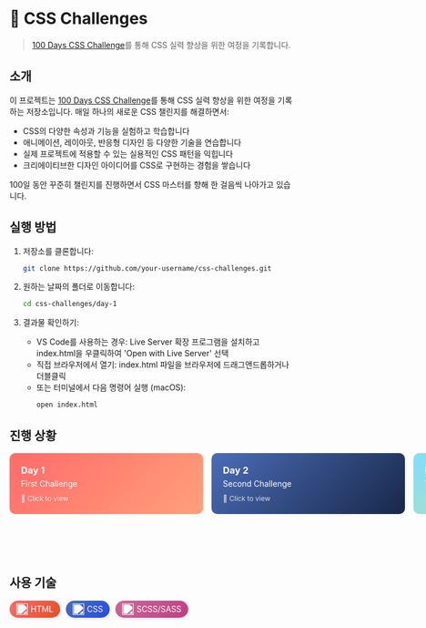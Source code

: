 # 🎨 CSS Challenges

> [100 Days CSS Challenge](https://100dayscss.com)를 통해 CSS 실력 향상을 위한 여정을 기록합니다.

## 소개

이 프로젝트는 [100 Days CSS Challenge](https://100dayscss.com)를 통해 CSS 실력 향상을 위한 여정을 기록하는 저장소입니다. 매일 하나의 새로운 CSS 챌린지를 해결하면서:

- CSS의 다양한 속성과 기능을 실험하고 학습합니다
- 애니메이션, 레이아웃, 반응형 디자인 등 다양한 기술을 연습합니다
- 실제 프로젝트에 적용할 수 있는 실용적인 CSS 패턴을 익힙니다
- 크리에이티브한 디자인 아이디어를 CSS로 구현하는 경험을 쌓습니다

100일 동안 꾸준히 챌린지를 진행하면서 CSS 마스터를 향해 한 걸음씩 나아가고 있습니다.

## 실행 방법

1. 저장소를 클론합니다:

   ```bash
   git clone https://github.com/your-username/css-challenges.git
   ```

2. 원하는 날짜의 폴더로 이동합니다:

   ```bash
   cd css-challenges/day-1
   ```

3. 결과물 확인하기:
   - VS Code를 사용하는 경우: Live Server 확장 프로그램을 설치하고 index.html을 우클릭하여 'Open with Live Server' 선택
   - 직접 브라우저에서 열기: index.html 파일을 브라우저에 드래그앤드롭하거나 더블클릭
   - 또는 터미널에서 다음 명령어 실행 (macOS):
     ```bash
     open index.html
     ```

## 진행 상황

<div style="display: flex; gap: 15px;">
  <a href="https://codepen.io/why-ru-plum/pen/KwKeZez" style="text-decoration: none;">
    <div style="background: linear-gradient(135deg, #FF6B6B, #FFA07A); padding: 20px; border-radius: 10px; color: white; transition: transform 0.2s; width: 300px;">
      <h3 style="margin: 0;">Day 1</h3>
      <p style="margin: 5px 0 0 0;">First Challenge</p>
      <div style="margin-top: 10px; font-size: 12px; opacity: 0.8;">🎨 Click to view</div>
    </div>
  </a>

  <a href="https://codepen.io/why-ru-plum/pen/JojmgLG" style="text-decoration: none;">
    <div style="background: linear-gradient(135deg, #4B6CB7, #182848); padding: 20px; border-radius: 10px; color: white; transition: transform 0.2s; width: 300px;">
      <h3 style="margin: 0;">Day 2</h3>
      <p style="margin: 5px 0 0 0;">Second Challenge</p>
      <div style="margin-top: 10px; font-size: 12px; opacity: 0.8;">🎨 Click to view</div>
    </div>
  </a>

  <a href="https://codepen.io/why-ru-plum/pen/OPJBKQQ?editors=1100" style="text-decoration: none;">
    <div style="background: linear-gradient(135deg, #7ddffc, #f0de75); padding: 20px; border-radius: 10px; color: white; transition: transform 0.2s; width: 300px;">
      <h3 style="margin: 0;">Day 3</h3>
      <p style="margin: 5px 0 0 0;">Third Challenge</p>
      <div style="margin-top: 10px; font-size: 12px; opacity: 0.8;">🎨 Click to view</div>
    </div>
  </a>

  <a href="https://codepen.io/why-ru-plum/pen/emYQXbr?editors=1100" style="text-decoration: none;">
    <div style="background: linear-gradient(135deg, #6441A5, #2a0845); padding: 20px; border-radius: 10px; color: white; transition: transform 0.2s; width: 300px;">
      <h3 style="margin: 0;">Day 4</h3>
      <p style="margin: 5px 0 0 0;">Fourth Challenge</p>
      <div style="margin-top: 10px; font-size: 12px; opacity: 0.8;">🎨 Click to view</div>
    </div>
  </a>

  <div style="background: linear-gradient(135deg, #E0E0E0, #BDBDBD); padding: 20px; border-radius: 10px; color: #666; width: 300px;">
    <h3 style="margin: 0;">Coming Soon</h3>
    <p style="margin: 5px 0 0 0;">More challenges ahead!</p>
    <div style="margin-top: 10px; font-size: 12px; opacity: 0.8;">⏳ Stay tuned</div>
  </div>
</div>

## 사용 기술

<div style="display: flex; gap: 10px; flex-wrap: wrap;">
  <span style="display: inline-flex; align-items: center; background: linear-gradient(135deg, #FF6B6B, #E44D26); color: white; padding: 5px 12px; border-radius: 15px; font-size: 14px; box-shadow: 0 2px 4px rgba(0,0,0,0.1);">
    <img src="https://cdn.jsdelivr.net/gh/devicons/devicon/icons/html5/html5-plain-wordmark.svg" width="20" height="20" style="margin-right: 5px; filter: brightness(0) invert(1);"> HTML
  </span>
  <span style="display: inline-flex; align-items: center; background: linear-gradient(135deg, #4B6CB7, #264DE4); color: white; padding: 5px 12px; border-radius: 15px; font-size: 14px; box-shadow: 0 2px 4px rgba(0,0,0,0.1);">
    <img src="https://cdn.jsdelivr.net/gh/devicons/devicon/icons/css3/css3-plain-wordmark.svg" width="20" height="20" style="margin-right: 5px; filter: brightness(0) invert(1);"> CSS
  </span>
  <span style="display: inline-flex; align-items: center; background: linear-gradient(135deg, #CD6799, #BF4080); color: white; padding: 5px 12px; border-radius: 15px; font-size: 14px; box-shadow: 0 2px 4px rgba(0,0,0,0.1);">
    <img src="https://cdn.jsdelivr.net/gh/devicons/devicon/icons/sass/sass-original.svg" width="20" height="20" style="margin-right: 5px; filter: brightness(0) invert(1);"> SCSS/SASS
  </span>
</div>
